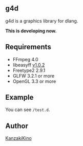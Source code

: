 g4d
----

g4d is a graphics library for dlang.

**This is developing now.**

## Requirements

- FFmpeg 4.0
- libeasyff [v1.0.2](https://github.com/KanzakiKino/easyFF/releases/tag/v1.0.2)
- Freetype2 2.9.1
- GLFW 3.2.1 or more
- OpenGL 3.3 or more

## Example

You can see `/test.d`.

## Author

[KanzakiKino](https://knzk.work/)
